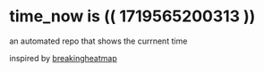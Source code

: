 # time_now is (( 1719565200313 ))

an automated repo that shows the currnent time

inspired by [breakingheatmap](https://github.com/breakingheatmap/breakingheatmap)